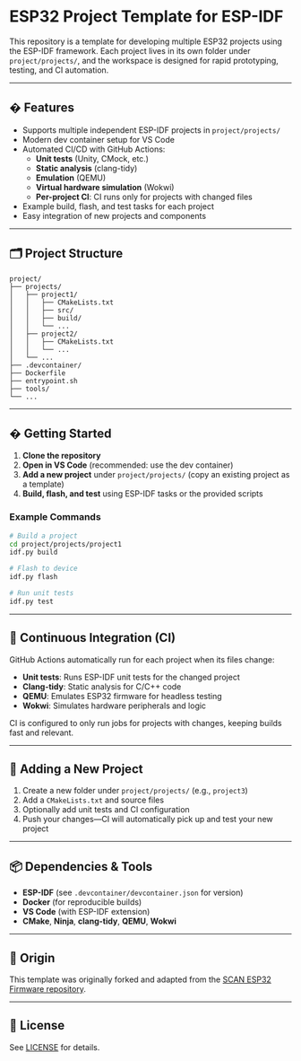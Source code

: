 # ESP32 Project Template for ESP-IDF

This repository is a template for developing multiple ESP32 projects using the ESP-IDF framework. Each project lives in its own folder under `project/projects/`, and the workspace is designed for rapid prototyping, testing, and CI automation.

---

## � Features

- Supports multiple independent ESP-IDF projects in `project/projects/`
- Modern dev container setup for VS Code
- Automated CI/CD with GitHub Actions:
  - **Unit tests** (Unity, CMock, etc.)
  - **Static analysis** (clang-tidy)
  - **Emulation** (QEMU)
  - **Virtual hardware simulation** (Wokwi)
  - **Per-project CI**: CI runs only for projects with changed files
- Example build, flash, and test tasks for each project
- Easy integration of new projects and components

---

## 🗂️ Project Structure

```
project/
├── projects/
│   ├── project1/
│   │   ├── CMakeLists.txt
│   │   ├── src/
│   │   ├── build/
│   │   └── ...
│   ├── project2/
│   │   ├── CMakeLists.txt
│   │   └── ...
│   └── ...
├── .devcontainer/
├── Dockerfile
├── entrypoint.sh
├── tools/
└── ...
```

---

## �️ Getting Started

1. **Clone the repository**
2. **Open in VS Code** (recommended: use the dev container)
3. **Add a new project** under `project/projects/` (copy an existing project as a template)
4. **Build, flash, and test** using ESP-IDF tasks or the provided scripts

### Example Commands

```bash
# Build a project
cd project/projects/project1
idf.py build

# Flash to device
idf.py flash

# Run unit tests
idf.py test
```

---

## 🤖 Continuous Integration (CI)

GitHub Actions automatically run for each project when its files change:

- **Unit tests**: Runs ESP-IDF unit tests for the changed project
- **Clang-tidy**: Static analysis for C/C++ code
- **QEMU**: Emulates ESP32 firmware for headless testing
- **Wokwi**: Simulates hardware peripherals and logic

CI is configured to only run jobs for projects with changes, keeping builds fast and relevant.

---

## 🧩 Adding a New Project

1. Create a new folder under `project/projects/` (e.g., `project3`)
2. Add a `CMakeLists.txt` and source files
3. Optionally add unit tests and CI configuration
4. Push your changes—CI will automatically pick up and test your new project

---

## 📦 Dependencies & Tools

- **ESP-IDF** (see `.devcontainer/devcontainer.json` for version)
- **Docker** (for reproducible builds)
- **VS Code** (with ESP-IDF extension)
- **CMake**, **Ninja**, **clang-tidy**, **QEMU**, **Wokwi**

---

## 🏁 Origin

This template was originally forked and adapted from the [SCAN ESP32 Firmware repository](https://github.com/jjsprandel/SCAN).

---

## 📄 License

See [LICENSE](LICENSE) for details.

